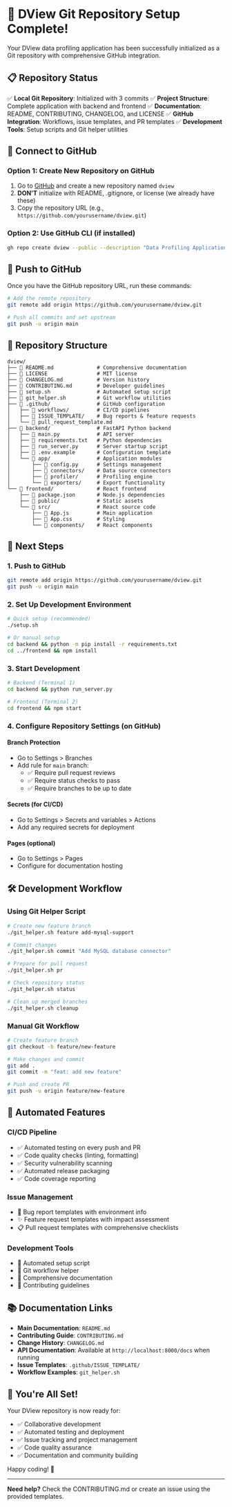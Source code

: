 # 🚀 DView Git Repository Setup Complete!

Your DView data profiling application has been successfully initialized as a Git repository with comprehensive GitHub integration.

## 📋 Repository Status

✅ **Local Git Repository**: Initialized with 3 commits
✅ **Project Structure**: Complete application with backend and frontend
✅ **Documentation**: README, CONTRIBUTING, CHANGELOG, and LICENSE
✅ **GitHub Integration**: Workflows, issue templates, and PR templates
✅ **Development Tools**: Setup scripts and Git helper utilities

## 🔗 Connect to GitHub

### Option 1: Create New Repository on GitHub

1. Go to [GitHub](https://github.com) and create a new repository named `dview`
2. **DON'T** initialize with README, .gitignore, or license (we already have these)
3. Copy the repository URL (e.g., `https://github.com/yourusername/dview.git`)

### Option 2: Use GitHub CLI (if installed)

```bash
gh repo create dview --public --description "Data Profiling Application with React and FastAPI"
```

## 🚀 Push to GitHub

Once you have the GitHub repository URL, run these commands:

```bash
# Add the remote repository
git remote add origin https://github.com/yourusername/dview.git

# Push all commits and set upstream
git push -u origin main
```

## 📁 Repository Structure

```
dview/
├── 📄 README.md              # Comprehensive documentation
├── 📄 LICENSE                # MIT license
├── 📄 CHANGELOG.md           # Version history
├── 📄 CONTRIBUTING.md        # Developer guidelines
├── 🔧 setup.sh               # Automated setup script
├── 🔧 git_helper.sh          # Git workflow utilities
├── 📁 .github/               # GitHub configuration
│   ├── 📁 workflows/         # CI/CD pipelines
│   ├── 📁 ISSUE_TEMPLATE/    # Bug reports & feature requests
│   └── 📄 pull_request_template.md
├── 📁 backend/               # FastAPI Python backend
│   ├── 📄 main.py            # API server
│   ├── 📄 requirements.txt   # Python dependencies
│   ├── 📄 run_server.py      # Server startup script
│   ├── 📄 .env.example       # Configuration template
│   └── 📁 app/               # Application modules
│       ├── 📄 config.py      # Settings management
│       ├── 📁 connectors/    # Data source connectors
│       ├── 📁 profiler/      # Profiling engine
│       └── 📁 exporters/     # Export functionality
└── 📁 frontend/              # React frontend
    ├── 📄 package.json       # Node.js dependencies
    ├── 📁 public/            # Static assets
    └── 📁 src/               # React source code
        ├── 📄 App.js         # Main application
        ├── 📄 App.css        # Styling
        └── 📁 components/    # React components
```

## 🎯 Next Steps

### 1. Push to GitHub

```bash
git remote add origin https://github.com/yourusername/dview.git
git push -u origin main
```

### 2. Set Up Development Environment

```bash
# Quick setup (recommended)
./setup.sh

# Or manual setup
cd backend && python -m pip install -r requirements.txt
cd ../frontend && npm install
```

### 3. Start Development

```bash
# Backend (Terminal 1)
cd backend && python run_server.py

# Frontend (Terminal 2)
cd frontend && npm start
```

### 4. Configure Repository Settings (on GitHub)

#### Branch Protection

- Go to Settings > Branches
- Add rule for `main` branch:
  - ✅ Require pull request reviews
  - ✅ Require status checks to pass
  - ✅ Require branches to be up to date

#### Secrets (for CI/CD)

- Go to Settings > Secrets and variables > Actions
- Add any required secrets for deployment

#### Pages (optional)

- Go to Settings > Pages
- Configure for documentation hosting

## 🛠️ Development Workflow

### Using Git Helper Script

```bash
# Create new feature branch
./git_helper.sh feature add-mysql-support

# Commit changes
./git_helper.sh commit "Add MySQL database connector"

# Prepare for pull request
./git_helper.sh pr

# Check repository status
./git_helper.sh status

# Clean up merged branches
./git_helper.sh cleanup
```

### Manual Git Workflow

```bash
# Create feature branch
git checkout -b feature/new-feature

# Make changes and commit
git add .
git commit -m "feat: add new feature"

# Push and create PR
git push -u origin feature/new-feature
```

## 🤖 Automated Features

### CI/CD Pipeline

- ✅ Automated testing on every push and PR
- ✅ Code quality checks (linting, formatting)
- ✅ Security vulnerability scanning
- ✅ Automated release packaging
- ✅ Code coverage reporting

### Issue Management

- 🐛 Bug report templates with environment info
- ✨ Feature request templates with impact assessment
- 📋 Pull request templates with comprehensive checklists

### Development Tools

- 🔧 Automated setup script
- 🔄 Git workflow helper
- 📖 Comprehensive documentation
- 🎯 Contributing guidelines

## 📚 Documentation Links

- **Main Documentation**: `README.md`
- **Contributing Guide**: `CONTRIBUTING.md`
- **Change History**: `CHANGELOG.md`
- **API Documentation**: Available at `http://localhost:8000/docs` when running
- **Issue Templates**: `.github/ISSUE_TEMPLATE/`
- **Workflow Examples**: `git_helper.sh`

## 🎉 You're All Set!

Your DView repository is now ready for:

- ✅ Collaborative development
- ✅ Automated testing and deployment
- ✅ Issue tracking and project management
- ✅ Code quality assurance
- ✅ Documentation and community building

Happy coding! 🚀

---

**Need help?** Check the CONTRIBUTING.md or create an issue using the provided templates.

